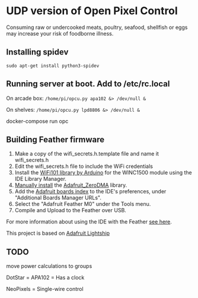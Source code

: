 # UDP version of Open Pixel Control

Consuming raw or undercooked meats, poultry, seafood, shellfish or eggs may
increase your risk of foodborne illness.

## Installing spidev

`sudo apt-get install python3-spidev`

## Running server at boot.  Add to /etc/rc.local

On arcade box:
`/home/pi/opcu.py apa102 &> /dev/null &`

On shelves:
`/home/pi/opcu.py lpd8806 &> /dev/null &`

docker-compose run opc

## Building Feather firmware

1. Make a copy of the wifi_secrets.h.template file and name it wifi_secrets.h
1. Edit the wifi_secrets.h file to include the WiFi credentials
1. Install the [WiFi101 library by Arduino](https://www.arduino.cc/en/Reference/WiFi101)
for the WINC1500 module using the IDE Library Manager.
1. [Manually install](https://www.arduino.cc/en/Guide/Libraries#toc5)
the [Adafruit_ZeroDMA](https://github.com/adafruit/Adafruit_ZeroDMA/archive/master.zip)
library.
1. Add the [Adafruit boards index](https://adafruit.github.io/arduino-board-index/package_adafruit_index.json)
to the IDE's preferences, under "Additional Boards Manager URLs".
1. Select the "Adafruit Feather M0" under the Tools menu.
1. Compile and Upload to the Feather over USB.

For more information about using the IDE with the Feather [see here](https://learn.adafruit.com/adafruit-feather-m0-basic-proto/using-with-arduino-ide).

This project is based on [Adafruit Lightship](https://github.com/adafruit/Adafruit_Lightship/)

## TODO

move power calculations to groups

DotStar = APA102 = Has a clock

NeoPixels = Single-wire control

